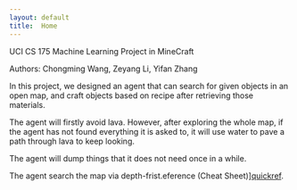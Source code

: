 ```yaml
---
layout: default
title:  Home
---
```

UCI CS 175 Machine Learning Project in MineCraft

Authors: Chongming Wang, Zeyang Li, Yifan Zhang

In this project, we designed an agent that can search for given objects in an open map, and craft objects based on recipe after retrieving those materials.

The agent will firstly avoid lava. However, after exploring the whole map, if the agent has not found everything it is asked to, it will use water to pave a path through lava to keep looking.

The agent will dump things that it does not need once in a while.

The agent search the map via depth-frist.eference (Cheat Sheet)][quickref].


[quickref]: https://github.com/mundimark/quickrefs/blob/master/HTML.md
